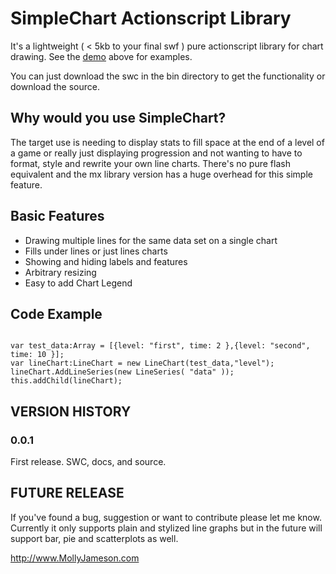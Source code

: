 SimpleChart Actionscript Library
============

It's a lightweight ( < 5kb to your final swf ) pure actionscript library for chart drawing. See the [demo](http://www.mollyjameson.com/PersonalProjects/SimpleChartDemo/) above for examples.

You can just download the swc in the bin directory to get the functionality or download the source.

Why would you use SimpleChart?
---------------
The target use is needing to display stats to fill space at the end of a level of a game or really just displaying progression and not wanting to have to format, style and rewrite your own line charts.
There's no pure flash equivalent and the mx library version has a huge overhead for this simple feature.

Basic Features
---------------

- Drawing multiple lines for the same data set on a single chart
- Fills under lines or just lines charts
- Showing and hiding labels and features
- Arbitrary resizing
- Easy to add Chart Legend

Code Example
---------------

<pre><code>
var test_data:Array = [{level: "first", time: 2 },{level: "second", time: 10 }];
var lineChart:LineChart = new LineChart(test_data,"level");
lineChart.AddLineSeries(new LineSeries( "data" ));		
this.addChild(lineChart);
</code></pre>

VERSION HISTORY
-----------------

### 0.0.1

First release. SWC, docs, and source.


FUTURE RELEASE
---------------------

If you've found a bug, suggestion or want to contribute please let me know.
Currently it only supports plain and stylized line graphs but in the future will support bar, pie and scatterplots as well.

http://www.MollyJameson.com
